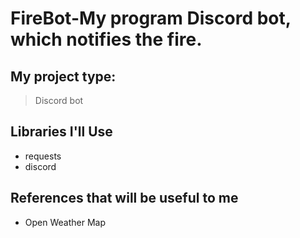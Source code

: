 # FireBot-My program Discord bot, which notifies the fire.
## My project type:
> Discord bot

## Libraries I'll Use
- requests
- discord

## References that will be useful to me
- Open Weather Map
